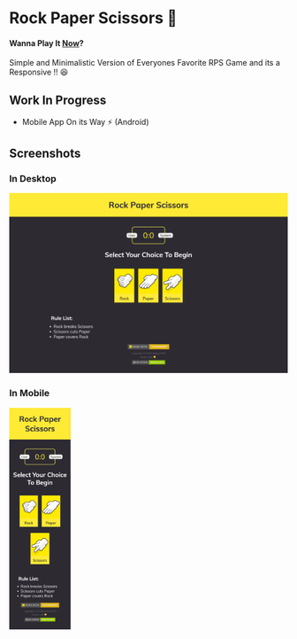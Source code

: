 # Rock Paper Scissors 👾


#### Wanna Play It [Now](https://theadityanvs.github.io/rock-paper-scissors-web/)?

Simple and Minimalistic Version of Everyones Favorite RPS Game and its a Responsive !! 😆

## Work In Progress
- Mobile App On its Way ⚡️ (Android)

## Screenshots 

### In Desktop
<img src="./images/RPSDef.png" width="600px" alt="default view">

### In Mobile 
<img src="./images/RPSMob.png" height="400px" alt="Mobile view">